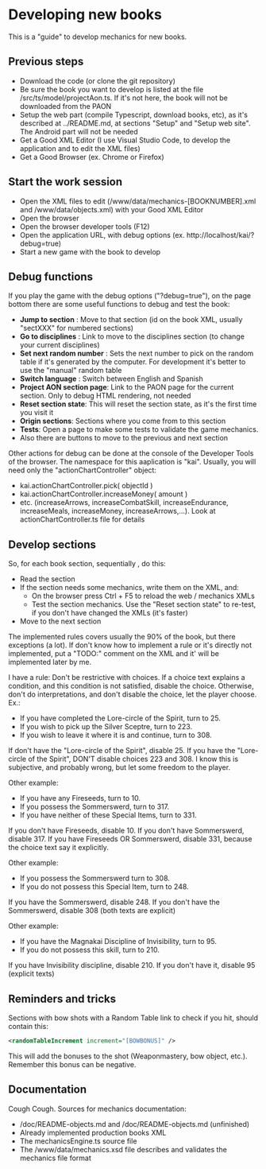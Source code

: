 # Developing new books

This is a "guide" to develop mechanics for new books.

## Previous steps
* Download the code (or clone the git repository)
* Be sure the book you want to develop is listed at the file /src/ts/model/projectAon.ts. If it's not
  here, the book will not be downloaded from the PAON
* Setup the web part (compile Typescript, download books, etc), as it's described at ../README.md, 
  at sections "Setup" and "Setup web site". The Android part will not be needed
* Get a Good XML Editor (I use Visual Studio Code, to develop the application and to edit the XML files)
* Get a Good Browser (ex. Chrome or Firefox)

## Start the work session

* Open the XML files to edit (/www/data/mechanics-[BOOKNUMBER].xml and /www/data/objects.xml) with your
  Good XML Editor
* Open the browser
* Open the browser developer tools (F12)
* Open the application URL, with debug options (ex. http://localhost/kai/?debug=true)
* Start a new game with the book to develop

## Debug functions

If you play the game with the debug options ("?debug=true"), on the page bottom there are some useful
functions to debug and test the book:

* **Jump to section** : Move to that section (id on the book XML, usually "sectXXX" for numbered sections)
* **Go to disciplines** : Link to move to the disciplines section (to change your current disciplines)
* **Set next random number** : Sets the next number to pick on the random table if it's generated by the computer.
  For development it's better to use the "manual" random table
* **Switch language** : Switch between English and Spanish
* **Project AON section page**: Link to the PAON page for the current section. Only to debug HTML rendering, not needed
* **Reset section state**: This will reset the section state, as it's the first time you visit it
* **Origin sections**: Sections where you come from to this section
* **Tests**: Open a page to make some tests to validate the game mechanics.
* Also there are buttons to move to the previous and next section

Other actions for debug can be done at the console of the Developer Tools of the browser. The namespace for this
aaplication is "kai". Usually, you will need only the "actionChartController" object:

* kai.actionChartController.pick( objectId )
* kai.actionChartController.increaseMoney( amount )
* etc. (increaseArrows, increaseCombatSkill, increaseEndurance, increaseMeals, increaseMoney, increaseArrows,...). Look at
  actionChartController.ts file for details

## Develop sections

So, for each book section, sequentially , do this:

* Read the section
* If the section needs some mechanics, write them on the XML, and:
    * On the browser press Ctrl + F5 to reload the web / mechanics XMLs
    * Test the section mechanics. Use the "Reset section state" to re-test, if you don't have changed the XMLs (it's faster)
* Move to the next section

The implemented rules covers usually the 90% of the book, but there exceptions (a lot). If don't know how to implement a
rule or it's directly not implemented, put a "TODO:" comment on the XML and it' will be implemented later by me.

I have a rule: Don't be restrictive with choices. If a choice text explains a condition, and this condition is not satisfied, disable the choice. Otherwise, don't do interpretations, and don't disable the choice, let the player choose. Ex.:

* If you have completed the Lore-circle of the Spirit, turn to 25.
* If you wish to pick up the Silver Sceptre, turn to 223.
* If you wish to leave it where it is and continue, turn to 308.

If don't have the "Lore-circle of the Spirit", disable 25.  If you have the "Lore-circle of the Spirit", 
DON'T disable choices 223 and 308. I know this is subjective, and probably wrong, but let some freedom to the player. 

Other example:

* If you have any Fireseeds, turn to 10.
* If you possess the Sommerswerd, turn to 317.
* If you have neither of these Special Items, turn to 331.

If you don't have Fireseeds, disable 10. If you don't have Sommerswerd, disable 317. If you have Fireseeds OR Sommerswerd, disable 331, because the choice text say it explicitly.

Other example:

* If you possess the Sommerswerd turn to 308.
* If you do not possess this Special Item, turn to 248.

If you have the Sommerswerd, disable 248. If you don't have the Sommerswerd, disable 308 (both texts are explicit)

Other example:

* If you have the Magnakai Discipline of Invisibility, turn to 95.
* If you do not possess this skill, turn to 210.

If you have Invisibility discipline, disable 210. If you don't have it, disable 95 (explicit texts)

## Reminders and tricks

Sections with bow shots with a Random Table link to check if you hit, should contain this:
```xml
<randomTableIncrement increment="[BOWBONUS]" />
```
This will add the bonuses to the shot (Weaponmastery, bow object, etc.). Remember this bonus can be negative.

## Documentation

Cough Cough. Sources for mechanics documentation:
* /doc/README-objects.md and /doc/README-objects.md (unfinished)
* Already implemented production books XML
* The mechanicsEngine.ts source file
* The /www/data/mechanics.xsd file describes and validates the mechanics file format
